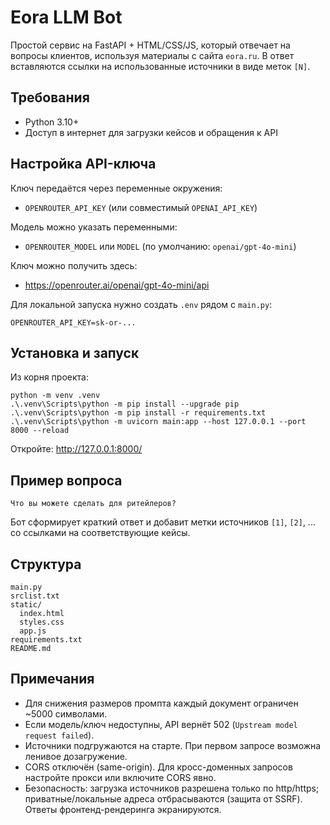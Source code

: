 # Eora LLM Bot

Простой сервис на FastAPI + HTML/CSS/JS, который отвечает на вопросы клиентов, используя материалы с сайта `eora.ru`. В ответ вставляются ссылки на использованные источники в виде меток `[N]`.


## Требования
- Python 3.10+
- Доступ в интернет для загрузки кейсов и обращения к API

## Настройка API-ключа
Ключ передаётся через переменные окружения:
- `OPENROUTER_API_KEY` (или совместимый `OPENAI_API_KEY`)

Модель можно указать переменными:
- `OPENROUTER_MODEL` или `MODEL` (по умолчанию: `openai/gpt-4o-mini`)

Ключ можно получить здесь:
- https://openrouter.ai/openai/gpt-4o-mini/api

Для локальной запуска нужно создать `.env` рядом с `main.py`:
```
OPENROUTER_API_KEY=sk-or-...
```

## Установка и запуск
Из корня проекта:
```
python -m venv .venv
.\.venv\Scripts\python -m pip install --upgrade pip
.\.venv\Scripts\python -m pip install -r requirements.txt
.\.venv\Scripts\python -m uvicorn main:app --host 127.0.0.1 --port 8000 --reload
```
Откройте: http://127.0.0.1:8000/

## Пример вопроса
```
Что вы можете сделать для ритейлеров?
```
Бот сформирует краткий ответ и добавит метки источников `[1]`, `[2]`, ... со ссылками на соответствующие кейсы.

## Структура
```
main.py
srclist.txt
static/
  index.html
  styles.css
  app.js
requirements.txt
README.md
```

## Примечания
- Для снижения размеров промпта каждый документ ограничен ~5000 символами.
- Если модель/ключ недоступны, API вернёт 502 (`Upstream model request failed`).
- Источники подгружаются на старте. При первом запросе возможна ленивое дозагружение.
- CORS отключён (same-origin). Для кросс-доменных запросов настройте прокси или включите CORS явно.
- Безопасность: загрузка источников разрешена только по http/https; приватные/локальные адреса отбрасываются (защита от SSRF). Ответы фронтенд-рендеринга экранируются.
